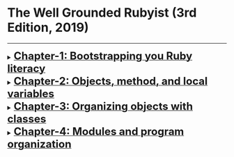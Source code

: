 # The Well Grounded Rubyist (3rd Edition, 2019) <!-- omit in toc -->
---


<details>
<summary><b><u><font size="+2">Chapter-1: Bootstrapping you Ruby literacy</font></u></b></summary>
</details>

<details>
<summary><b><u><font size="+2">Chapter-2: Objects, method, and local variables</font></u></b></summary>
</details>

<details>
<summary><b><u><font size="+2">Chapter-3: Organizing objects with classes</font></u></b></summary>
</details>

<details>
<summary><b><u><font size="+2">Chapter-4: Modules and program organization</font></u></b></summary>

- [Basics of module creation and use](#basics-of-module-creation-and-use)
- [Modules, classes, and method lookup](#modules-classes-and-method-lookup)
  - [An Object's Eye View of Method Lookup](#an-objects-eye-view-of-method-lookup)
  - [Defining the same method more than once](#defining-the-same-method-more-than-once)
    - [Including a module more than once](#including-a-module-more-than-once)
  
# Basics of module creation and use

- `Modules` don't have instances, instead they get mixed in to classes using the `include` or the `prepend` method.
- The main difference between inheriting from a class and mixing in a module is that we can **mix in more than one module**. No class can inherit from more than one class.
  
> `require` and `load` take strings as their argu- ments, locating and loading disk files, whereas `include` `extend` , and `prepend` takes the name of a module in the form of a constant and perform a program-space, in-memory operation.
# Modules, classes, and method lookup

> The error condition is triggered by a special method called `method_missing`

> Every object in Ruby is an instance of some class descended from the big class in the sky: `BasicObject`

> It’s in `Kernel` that most of Ruby’s fundamental methods are defined. `Object` mixes in `Kernel` , all instances of `Object` and all descendants of `Object` have access to the instance methods in `Kernel`.

## An Object's Eye View of Method Lookup
![Method Lookup](.../../../../Assets/chap_4_method_lookup.png)

> `Object` is a subclass of `BasicObject` . Every class that doesn’t have an explicit super- class is a subclass of `Object`

## Defining the same method more than once

- If you define a method twice inside the same class, **the second definition takes precedence over the first**. The same is true of modules
-  If the **object’s** method-lookup path includes two or more same-named methods, the first one encountered is the “winner” and is executed
-  The modules are searched in reverse order of inclusion

```ruby
module M 
  def report 
    puts "'report' method in module M" 
  end 
end 
module N 
  def report 
    puts "'report' method in module N" 
  end 
end 
class C 
  include M 
  include N 
end
c = C.new
c.report
# The first report method encountered in c ’s method-lookup path is the one in the most recently mixed-in module . In this case, that means N —so N ’s report method wins over M ’s method of the same name
```
### Including a module more than once

- Reincluding a module doesn’t do anything. Because M already lies on the search path, the second include M instruc- tion has no effect.
```ruby
class C 
  include M 
  include N 
  include M 
end
```

</details>
